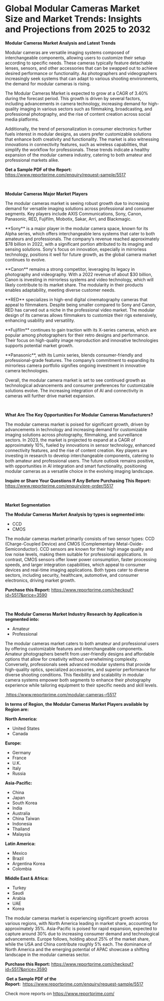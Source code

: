 <p><h1>Global Modular Cameras Market Size and Market Trends: Insights and Projections from 2025 to 2032</h1></p><p><strong>Modular Cameras Market Analysis and Latest Trends</strong></p>
<p><p>Modular cameras are versatile imaging systems composed of interchangeable components, allowing users to customize their setup according to specific needs. These cameras typically feature detachable lenses, sensors, and other accessories that can be swapped out to achieve desired performance or functionality. As photographers and videographers increasingly seek systems that can adapt to various shooting environments, the demand for modular cameras is rising.</p><p>The Modular Cameras Market is expected to grow at a CAGR of 3.40% during the forecast period. This growth is driven by several factors, including advancements in camera technology, increasing demand for high-quality imaging in various sectors such as filmmaking, broadcasting, and professional photography, and the rise of content creation across social media platforms. </p><p>Additionally, the trend of personalization in consumer electronics further fuels interest in modular designs, as users prefer customizable solutions that enhance both creativity and functionality. The market is also witnessing innovations in connectivity features, such as wireless capabilities, that simplify the workflow for professionals. These trends indicate a healthy expansion of the modular camera industry, catering to both amateur and professional markets alike.</p></p>
<p><strong>Get a Sample PDF of the Report:&nbsp;</strong> <a href="https://www.reportprime.com/enquiry/request-sample/5517?utm_campaign=2949&utm_medium=2&utm_source=Github&utm_content=ia&utm_term=19032025&utm_id=modular-cameras">https://www.reportprime.com/enquiry/request-sample/5517</a></p>
<p>&nbsp;</p>
<p><strong>Modular Cameras Major Market Players</strong></p>
<p><p>The modular cameras market is seeing robust growth due to increasing demand for versatile imaging solutions across professional and consumer segments. Key players include AXIS Communications, Sony, Canon, Panasonic, RED, Fujifilm, Mobotix, Sakar, Arri, and Blackmagic.</p><p>**Sony** is a major player in the modular camera space, known for its Alpha series, which offers interchangeable lens systems that cater to both amateurs and professionals. The company’s revenue reached approximately $78 billion in 2022, with a significant portion attributed to its imaging and sensing solutions. Sony's focus on innovation, especially in mirrorless technology, positions it well for future growth, as the global camera market continues to evolve.</p><p>**Canon** remains a strong competitor, leveraging its legacy in photography and videography. With a 2022 revenue of about $30 billion, Canon is investing in mirrorless systems and video technology, which will likely contribute to its market share. The modularity in their products enables adaptability, meeting diverse customer needs.</p><p>**RED** specializes in high-end digital cinematography cameras that appeal to filmmakers. Despite being smaller compared to Sony and Canon, RED has carved out a niche in the professional video market. The modular design of its cameras allows filmmakers to customize their rigs extensively, enhancing usability and versatility.</p><p>**Fujifilm** continues to gain traction with its X-series cameras, which are popular among photographers for their retro designs and performance. Their focus on high-quality image reproduction and innovative technologies supports potential market growth.</p><p>**Panasonic**, with its Lumix series, blends consumer-friendly and professional-grade features. The company’s commitment to expanding its mirrorless camera portfolio signifies ongoing investment in innovative camera technologies.</p><p>Overall, the modular camera market is set to see continued growth as technological advancements and consumer preferences for customizable solutions evolve. The increasing integration of AI and connectivity in cameras will further drive market expansion.</p></p>
<p>&nbsp;</p>
<p><strong>What Are The Key Opportunities For Modular Cameras Manufacturers?</strong></p>
<p><p>The modular cameras market is poised for significant growth, driven by advancements in technology and increasing demand for customizable imaging solutions across photography, filmmaking, and surveillance sectors. In 2023, the market is projected to expand at a CAGR of approximately 10%, fueled by innovations in sensor technology, enhanced connectivity features, and the rise of content creation. Key players are investing in research to develop interchangeable components, catering to both amateur and professional users. The future outlook remains positive, with opportunities in AI integration and smart functionality, positioning modular cameras as a versatile choice in the evolving imaging landscape.</p></p>
<p><strong>Inquire or Share Your Questions If Any Before Purchasing This Report:</strong> <a href="https://www.reportprime.com/enquiry/pre-order/5517?utm_campaign=2949&utm_medium=2&utm_source=Github&utm_content=ia&utm_term=19032025&utm_id=modular-cameras">https://www.reportprime.com/enquiry/pre-order/5517</a></p>
<p>&nbsp;</p>
<p><strong>Market Segmentation</strong></p>
<p><strong>The Modular Cameras Market Analysis by types is segmented into:</strong></p>
<p><ul><li>CCD</li><li>CMOS</li></ul></p>
<p><p>The modular cameras market primarily consists of two sensor types: CCD (Charge-Coupled Device) and CMOS (Complementary Metal-Oxide-Semiconductor). CCD sensors are known for their high image quality and low noise levels, making them suitable for professional applications. In contrast, CMOS sensors offer lower power consumption, faster processing speeds, and larger integration capabilities, which appeal to consumer devices and real-time imaging applications. Both types cater to diverse sectors, including security, healthcare, automotive, and consumer electronics, driving market growth.</p></p>
<p><strong>Purchase this Report:&nbsp;</strong><a href="https://www.reportprime.com/checkout?id=5517&price=3590&utm_campaign=2949&utm_medium=2&utm_source=Github&utm_content=ia&utm_term=19032025&utm_id=modular-cameras">https://www.reportprime.com/checkout?id=5517&price=3590</a></p>
<p>&nbsp;</p>
<p><strong>The Modular Cameras Market Industry Research by Application is segmented into:</strong></p>
<p><ul><li>Amateur</li><li>Professional</li></ul></p>
<p><p>The modular cameras market caters to both amateur and professional users by offering customizable features and interchangeable components. Amateur photographers benefit from user-friendly designs and affordable options that allow for creativity without overwhelming complexity. Conversely, professionals seek advanced modular systems that provide high-quality optics, specialized accessories, and superior performance for diverse shooting conditions. This flexibility and scalability in modular camera systems empower both segments to enhance their photography experience while tailoring equipment to their specific needs and skill levels.</p></p>
<p><a href="https://www.reportprime.com/modular-cameras-r5517?utm_campaign=2949&utm_medium=2&utm_source=Github&utm_content=ia&utm_term=19032025&utm_id=modular-cameras">&nbsp;https://www.reportprime.com/modular-cameras-r5517</a></p>
<p><strong>In terms of Region, the Modular Cameras Market Players available by Region are:</strong></p>
<p>
    <p> <strong> North America: </strong>
        <ul>
            <li>United States</li>
            <li>Canada</li>
        </ul>
        </p> 
    <p> <strong> Europe: </strong>
        <ul>
            <li>Germany</li>
            <li>France</li>
            <li>U.K.</li>
            <li>Italy</li>
            <li>Russia</li>
        </ul>
        </p> 
    <p> <strong> Asia-Pacific: </strong>
        <ul>
            <li>China</li>
            <li>Japan</li>
            <li>South Korea</li>
            <li>India</li>
            <li>Australia</li>
            <li>China Taiwan</li>
            <li>Indonesia</li>
            <li>Thailand</li>
            <li>Malaysia</li>
        </ul>
        </p> 
    <p> <strong> Latin America: </strong>
        <ul>
            <li>Mexico</li>
            <li>Brazil</li>
            <li>Argentina Korea</li>
            <li>Colombia</li>
        </ul>
        </p> 
    <p> <strong> Middle East & Africa: </strong>
        <ul>
            <li>Turkey</li>
            <li>Saudi</li>
            <li>Arabia</li>
            <li>UAE</li>
            <li>Korea</li>
        </ul>
    </p>
    </p>
<p><p>The modular cameras market is experiencing significant growth across various regions, with North America leading in market share, accounting for approximately 35%. Asia-Pacific is poised for rapid expansion, expected to capture around 30% due to increasing consumer demand and technological advancements. Europe follows, holding about 25% of the market share, while the USA and China contribute roughly 5% each. The dominance of North America and the emerging potential of APAC showcase a shifting landscape in the modular cameras sector.</p></p>
<p><strong>Purchase this Report: </strong><a href="https://www.reportprime.com/checkout?id=5517&price=3590&utm_campaign=2949&utm_medium=2&utm_source=Github&utm_content=ia&utm_term=19032025&utm_id=modular-cameras">https://www.reportprime.com/checkout?id=5517&price=3590</a></p>
<p>&nbsp;<strong>Get a Sample PDF of the Report:&nbsp;&nbsp;</strong><a href="https://www.reportprime.com/enquiry/request-sample/5517?utm_campaign=2949&utm_medium=2&utm_source=Github&utm_content=ia&utm_term=19032025&utm_id=modular-cameras">https://www.reportprime.com/enquiry/request-sample/5517</a></p>
<p><strong></strong></p>
<p>Check more reports on <a href="https://www.reportprime.com/?utm_campaign=2949&utm_medium=2&utm_source=Github&utm_content=ia&utm_term=19032025&utm_id=modular-cameras">https://www.reportprime.com/</a></p>